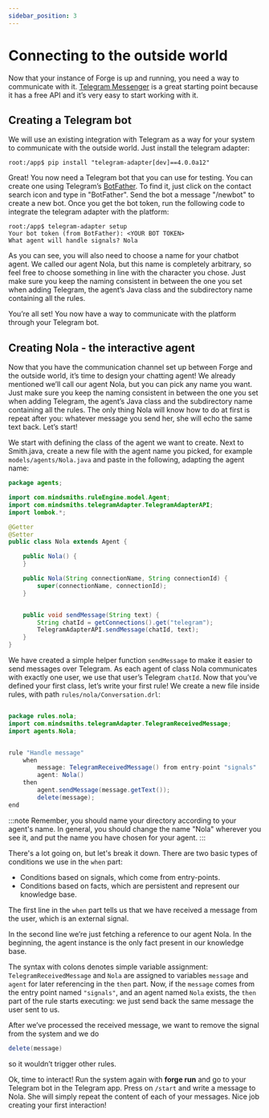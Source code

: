 ```yaml
---
sidebar_position: 3
---
```


# Connecting to the outside world

Now that your instance of Forge is up and running, you need a way to communicate with it.
[Telegram Messenger](https://telegram.org/) is a great starting point because it has a free API and it’s very easy to start working with it.

## Creating a Telegram bot

We will use an existing integration with Telegram as a way for your system to communicate with the outside world. Just install the telegram adapter:

```console
root:/app$ pip install "telegram-adapter[dev]==4.0.0a12"
```

Great! You now need a Telegram bot that you can use for testing. You can create one using Telegram’s [BotFather](https://core.telegram.org/bots). To find it, just click on the contact search icon and type in "BotFather". Send the bot a message "/newbot" to create a new bot. 
Once you get the bot token, run the following code to integrate the telegram adapter with the platform:

```console
root:/app$ telegram-adapter setup
Your bot token (from BotFather): <YOUR BOT TOKEN>
What agent will handle signals? Nola
```

As you can see, you will also need to choose a name for your chatbot agent. We called our agent Nola, but this name is completely arbitrary, so feel free to choose something in line with the character you chose. Just make sure you keep the naming consistent in between the one you set when adding Telegram, the agent’s Java class and the subdirectory name containing all the rules.


You’re all set! You now have a way to communicate with the platform through your Telegram bot.

## Creating Nola - the interactive agent

Now that you have the communication channel set up between Forge and the outside world, it’s time to design your chatting agent!
We already mentioned we’ll call our agent Nola, but you can pick any name you want. Just make sure you keep the naming consistent in between the one you set when adding Telegram, the agent’s Java class and the subdirectory name containing all the rules. The only thing Nola will know how to do at first is repeat after you: whatever message you send her, she will echo the same text back. Let’s start!

We start with defining the class of the agent we want to create. Next to Smith.java, create a new file with the agent name you picked, for example ```models/agents/Nola.java``` and paste in the following, adapting the agent name:


```java title="models/agents/Nola.java"
package agents;

import com.mindsmiths.ruleEngine.model.Agent;
import com.mindsmiths.telegramAdapter.TelegramAdapterAPI;
import lombok.*;

@Getter
@Setter
public class Nola extends Agent {

    public Nola() {
    }

    public Nola(String connectionName, String connectionId) {
        super(connectionName, connectionId);
    }


    public void sendMessage(String text) {
        String chatId = getConnections().get("telegram");
        TelegramAdapterAPI.sendMessage(chatId, text);
    }
}
```

We have created a simple helper function ```sendMessage``` to make it easier to send messages over Telegram. As each agent of class Nola communicates with exactly one user, we use that user’s Telegram ```chatId```.  Now that you’ve defined your first class, let’s write your first rule! We create a new file inside rules, with path ```rules/nola/Conversation.drl```:

```java title="rules/nola/Conversation.drl"

package rules.nola;
import com.mindsmiths.telegramAdapter.TelegramReceivedMessage;
import agents.Nola;


rule "Handle message"
    when
        message: TelegramReceivedMessage() from entry-point "signals"
        agent: Nola()
    then
        agent.sendMessage(message.getText());
        delete(message);
end
```
:::note
Remember, you should name your directory according to your agent's name. In general, you should change the name "Nola" wherever you see it, and put the name you have chosen for your agent.
:::

There's a lot going on, but let's break it down. There are two basic types of conditions we use in the ```when``` part:
* Conditions based on signals, which come from entry-points.
* Conditions based on facts, which are persistent and represent our knowledge base.


The first line in the ```when``` part tells us that we have received a message from the user, which is an external signal.


In the second line we’re just fetching a reference to our agent Nola. In the beginning, the agent instance is the only fact present in our knowledge base.

The syntax with colons denotes simple variable assignment: ```TelegramReceivedMessage``` and ``Nola`` are assigned to variables ```message``` and ```agent``` for later referencing in the ```then``` part.  Now, if the ```message``` comes from the entry point named ```"signals"```, and an agent named ```Nola``` exists, the ```then``` part of the rule starts executing: we just send back the same message the user sent to us.


After we’ve processed the received message, we want to remove the signal from the system and we do 
```java
delete(message)
```

so it wouldn’t trigger other rules.

Ok, time to interact! Run the system again with **forge run** and go to your Telegram bot in the Telegram app. Press on ```/start``` and write a message to Nola. She will simply repeat the content of each of your messages. Nice job creating your first interaction!

